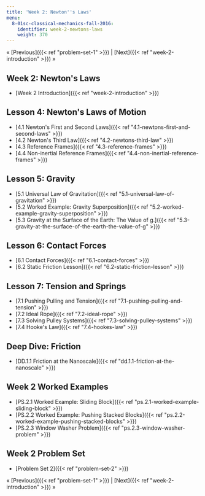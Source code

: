 ```yaml
---
title: 'Week 2: Newton''s Laws'
menu:
  8-01sc-classical-mechanics-fall-2016:
    identifier: week-2-newtons-laws
    weight: 370
---
```

« [Previous]({{< ref "problem-set-1" >}}) | [Next]({{< ref "week-2-introduction" >}}) »

Week 2: Newton's Laws
---------------------

*   [Week 2 Introduction]({{< ref "week-2-introduction" >}})

Lesson 4: Newton's Laws of Motion
---------------------------------

*   [4.1 Newton's First and Second Laws]({{< ref "4.1-newtons-first-and-second-laws" >}})
*   [4.2 Newton's Third Law]({{< ref "4.2-newtons-third-law" >}})
*   [4.3 Reference Frames]({{< ref "4.3-reference-frames" >}})
*   [4.4 Non-inertial Reference Frames]({{< ref "4.4-non-inertial-reference-frames" >}})

Lesson 5: Gravity
-----------------

*   [5.1 Universal Law of Gravitation]({{< ref "5.1-universal-law-of-gravitation" >}})
*   [5.2 Worked Example: Gravity Superposition]({{< ref "5.2-worked-example-gravity-superposition" >}})
*   [5.3 Gravity at the Surface of the Earth: The Value of g.]({{< ref "5.3-gravity-at-the-surface-of-the-earth-the-value-of-g" >}})

Lesson 6: Contact Forces
------------------------

*   [6.1 Contact Forces]({{< ref "6.1-contact-forces" >}})
*   [6.2 Static Friction Lesson]({{< ref "6.2-static-friction-lesson" >}})

Lesson 7: Tension and Springs
-----------------------------

*   [7.1 Pushing Pulling and Tension]({{< ref "7.1-pushing-pulling-and-tension" >}})
*   [7.2 Ideal Rope]({{< ref "7.2-ideal-rope" >}})
*   [7.3 Solving Pulley Systems]({{< ref "7.3-solving-pulley-systems" >}})
*   [7.4 Hooke's Law]({{< ref "7.4-hookes-law" >}})

Deep Dive: Friction
-------------------

*   [DD.1.1 Friction at the Nanoscale]({{< ref "dd.1.1-friction-at-the-nanoscale" >}})

Week 2 Worked Examples
----------------------

*   [PS.2.1 Worked Example: Sliding Block]({{< ref "ps.2.1-worked-example-sliding-block" >}})
*   [PS.2.2 Worked Example: Pushing Stacked Blocks]({{< ref "ps.2.2-worked-example-pushing-stacked-blocks" >}})
*   [PS.2.3 Window Washer Problem]({{< ref "ps.2.3-window-washer-problem" >}})

Week 2 Problem Set
------------------

*   [Problem Set 2]({{< ref "problem-set-2" >}})

« [Previous]({{< ref "problem-set-1" >}}) | [Next]({{< ref "week-2-introduction" >}}) »